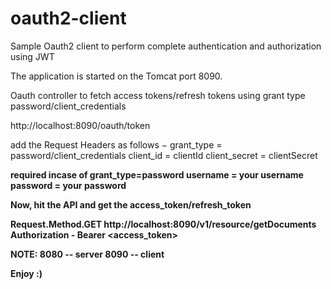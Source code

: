 # oauth2-client
Sample Oauth2 client to perform complete authentication and authorization using JWT

The application is started on the Tomcat port 8090.

Oauth controller to fetch access tokens/refresh tokens using grant type password/client_credentials

http://localhost:8090/oauth/token

add the Request Headers as follows − 
grant_type = password/client_credentials
client_id = clientId
client_secret = clientSecret

<b> required incase of grant_type=password <b>
username = your username
password = your password

Now, hit the API and get the access_token/refresh_token

Request.Method.GET
http://localhost:8090/v1/resource/getDocuments 
Authorization - Bearer <access_token>

NOTE: 
8080 -- server
8090 -- client

Enjoy :)
